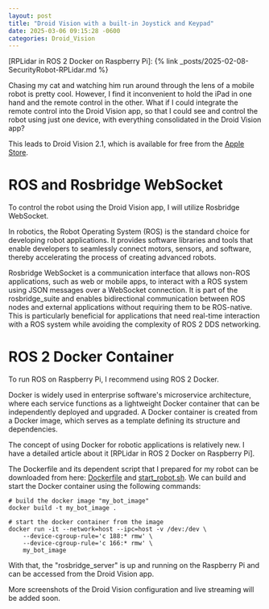 ```yaml
---
layout: post
title: "Droid Vision with a built-in Joystick and Keypad"
date: 2025-03-06 09:15:28 -0600
categories: Droid_Vision
---
```


[RPLidar in ROS 2 Docker on Raspberry Pi]: {% link _posts/2025-02-08-SecurityRobot-RPLidar.md %}

Chasing my cat and watching him run around through the lens of a mobile robot is pretty cool. However, I find it inconvenient to hold the iPad in one hand and the remote control in the other. What if I could integrate the remote control into the Droid Vision app, so that I could see and control the robot using just one device, with everything consolidated in the Droid Vision app?

This leads to Droid Vision 2.1, which is available for free from the [Apple Store](https://apps.apple.com/us/app/droid-vision/id6737351549).

# ROS and Rosbridge WebSocket
To control the robot using the Droid Vision app, I will utilize Rosbridge WebSocket.

In robotics, the Robot Operating System (ROS) is the standard choice for developing robot applications. It provides software libraries and tools that enable developers to seamlessly connect motors, sensors, and software, thereby accelerating the process of creating advanced robots. 

Rosbridge WebSocket is a communication interface that allows non-ROS applications, such as web or mobile apps, to interact with a ROS system using JSON messages over a WebSocket connection. It is part of the rosbridge_suite and enables bidirectional communication between ROS nodes and external applications without requiring them to be ROS-native. This is particularly beneficial for applications that need real-time interaction with a ROS system while avoiding the complexity of ROS 2 DDS networking.

# ROS 2 Docker Container
To run ROS on Raspberry Pi, I recommend using ROS 2 Docker. 

Docker is widely used in enterprise software's microservice architecture, where each service functions as a lightweight Docker container that can be independently deployed and upgraded. A Docker container is created from a Docker image, which serves as a template defining its structure and dependencies. 

The concept of using Docker for robotic applications is relatively new. I have a detailed article about it [RPLidar in ROS 2 Docker on Raspberry Pi].

The Dockerfile and its dependent script that I prepared for my robot can be downloaded from here: [Dockerfile](/code/Dockerfile) and [start_robot.sh](/code/start_robot.sh). We can build and start the Docker container using the following commands:
```
# build the docker image "my_bot_image"
docker build -t my_bot_image .

# start the docker container from the image
docker run -it --network=host --ipc=host -v /dev:/dev \
    --device-cgroup-rule='c 188:* rmw' \
    --device-cgroup-rule='c 166:* rmw' \
    my_bot_image
```

With that, the "rosbridge_server" is up and running on the Raspberry Pi and can be accessed from the Droid Vision app.

More screenshots of the Droid Vision configuration and live streaming will be added soon. 


